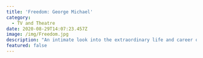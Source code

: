```yaml
---
title: 'Freedom: George Michael'
category:
  - TV and Theatre
date: 2020-08-29T14:07:23.457Z
image: /img/Freedom.jpg
description: "An intimate look into the extraordinary life and career of the award-winning singer and songwriter. \t\t\t\t\t"
featured: false
---
```


